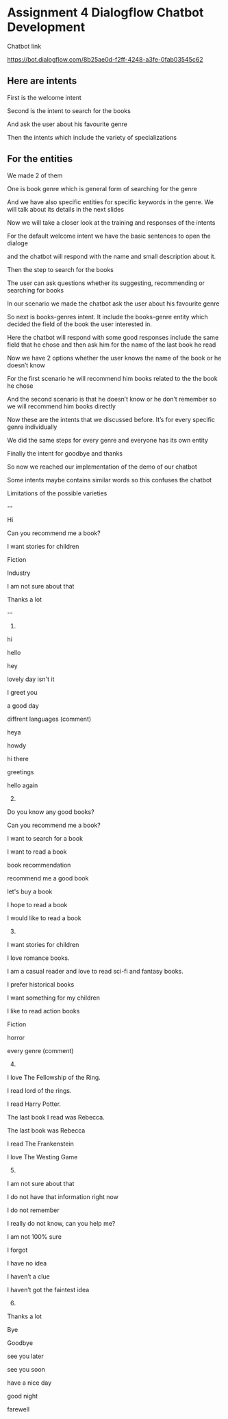 # Assignment 4 Dialogflow Chatbot Development
Chatbot link

https://bot.dialogflow.com/8b25ae0d-f2ff-4248-a3fe-0fab03545c62

 

## Here are intents 

 First is the welcome intent 

Second is the intent to search for the books

And ask the user about his favourite genre

Then the intents which include the variety of specializations 

 

 

## For the entities 

We made 2 of them 

One is book genre which is general form of searching for the genre

And we have also specific entities for specific keywords in the genre. We will talk about its details in the next slides

Now we will take a closer look at the training and responses of the intents

 

For the default welcome intent we have the basic sentences to open the dialoge

and the chatbot will respond with the name and small description about it.

 

Then the step to search for the books

 The user can ask questions whether its suggesting, recommending or searching for books

In our scenario we made the chatbot ask the user about his favourite genre 

 

So next is books-genres intent. It include the books-genre entity which decided the field of the book the user interested in.

Here the chatbot will respond with some good responses include the same field that he chose and then ask him for the name of the last book he read

 

Now we have 2 options whether the user knows the name of the book or he doesn’t know  

For the first scenario he will recommend him books related to the the book he chose

And the second scenario is that he doesn’t know or he don’t remember so we will recommend him books directly 

 

 

Now these are the intents that we discussed before. It’s for every specific genre individually

We did the same steps for every genre and everyone has its own entity

 

Finally the intent for goodbye and thanks 



So now we reached our implementation of the demo of our chatbot 

Some intents maybe contains similar words so this confuses the chatbot



Limitations of the possible varieties

\--

Hi

Can you recommend me a book?

I want stories for children

Fiction

Industry

I am not sure about that

Thanks a lot

\--

 

1.

hi

hello

hey

lovely day isn't it

I greet you

a good day

 

diffrent languages (comment)

heya

howdy

hi there

greetings

hello again

 

 

2.

Do you know any good books?

Can you recommend me a book?

I want to search for a book

I want to read a book

 

book recommendation

recommend me a good book

let's buy a book

I hope to read a book

I would like to read a book

 

 

3.

I want stories for children

I love romance books.

I am a casual reader and love to read sci-fi and fantasy books.

I prefer historical books

 

I want something for my children

I like to read action books

Fiction 

horror

every genre (comment)

 

4.

I love The Fellowship of the Ring.

I read lord of the rings.

I read Harry Potter.

 

The last book I read was Rebecca.

The last book was Rebecca

I read The Frankenstein

I love The Westing Game

 

 

5.

I am not sure about that

I do not have that information right now

I do not remember

I really do not know, can you help me?

 

I am not 100% sure

I forgot

I have no idea

I haven’t a clue

I haven’t got the faintest idea

 

 

6.

Thanks a lot

Bye

Goodbye

see you later

 

see you soon 

have a nice day

good night

farewell

 

 

 



 

 

 

 

 
